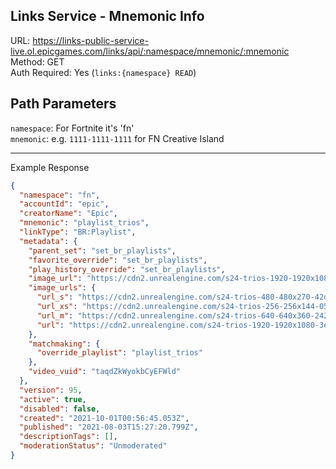 ## Links Service - Mnemonic Info

URL: https://links-public-service-live.ol.epicgames.com/links/api/:namespace/mnemonic/:mnemonic \
Method: GET \
Auth Required: Yes (`links:{namespace} READ`)

## Path Parameters

`namespace`: For Fortnite it's 'fn' <br/>
`mnemonic`: e.g. `1111-1111-1111` for FN Creative Island

---

Example Response

```json
{
  "namespace": "fn",
  "accountId": "epic",
  "creatorName": "Epic",
  "mnemonic": "playlist_trios",
  "linkType": "BR:Playlist",
  "metadata": {
    "parent_set": "set_br_playlists",
    "favorite_override": "set_br_playlists",
    "play_history_override": "set_br_playlists",
    "image_url": "https://cdn2.unrealengine.com/s24-trios-1920-1920x1080-3e751867870b.jpg",
    "image_urls": {
      "url_s": "https://cdn2.unrealengine.com/s24-trios-480-480x270-42df252e6002.jpg",
      "url_xs": "https://cdn2.unrealengine.com/s24-trios-256-256x144-0585c93c17fe.jpg",
      "url_m": "https://cdn2.unrealengine.com/s24-trios-640-640x360-242337935fac.jpg",
      "url": "https://cdn2.unrealengine.com/s24-trios-1920-1920x1080-3e751867870b.jpg"
    },
    "matchmaking": {
      "override_playlist": "playlist_trios"
    },
    "video_vuid": "taqdZkWyokbCyEFWld"
  },
  "version": 95,
  "active": true,
  "disabled": false,
  "created": "2021-10-01T00:56:45.053Z",
  "published": "2021-08-03T15:27:20.799Z",
  "descriptionTags": [],
  "moderationStatus": "Unmoderated"
}
```
